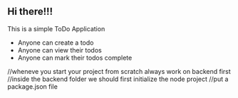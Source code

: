 ## Hi there!!!

This is a simple ToDo Application
- Anyone can create a todo
- Anyone can view their todos
- Anyone can mark their todos complete


//wheneve you start your project from scratch always work on backend first
//inside the backend folder we should first initialize the node project
//put a package.json file